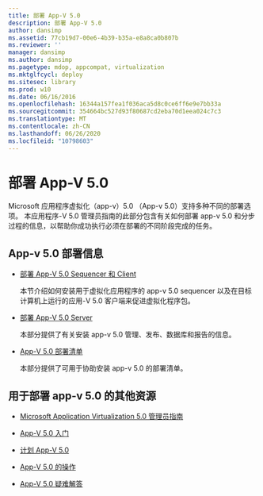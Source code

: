 ```yaml
---
title: 部署 App-V 5.0
description: 部署 App-V 5.0
author: dansimp
ms.assetid: 77cb19d7-00e6-4b39-b35a-e8a8ca0b807b
ms.reviewer: ''
manager: dansimp
ms.author: dansimp
ms.pagetype: mdop, appcompat, virtualization
ms.mktglfcycl: deploy
ms.sitesec: library
ms.prod: w10
ms.date: 06/16/2016
ms.openlocfilehash: 16344a157fea1f036aca5d8c0ce6ff6e9e7bb33a
ms.sourcegitcommit: 354664bc527d93f80687cd2eba70d1eea024c7c3
ms.translationtype: MT
ms.contentlocale: zh-CN
ms.lasthandoff: 06/26/2020
ms.locfileid: "10798603"
---
```

# 部署 App-V 5.0


Microsoft 应用程序虚拟化（app-v）5.0 （App-v 5.0）支持多种不同的部署选项。 本应用程序-V 5.0 管理员指南的此部分包含有关如何部署 app-v 5.0 和分步过程的信息，以帮助你成功执行必须在部署的不同阶段完成的任务。

## <a href="" id="---------app-v-5-0-deployment-information"></a> App-v 5.0 部署信息


-   [部署 App-V 5.0 Sequencer 和 Client](deploying-the-app-v-50-sequencer-and-client.md)

    本节介绍如何安装用于虚拟化应用程序的 app-v 5.0 sequencer 以及在目标计算机上运行的应用-V 5.0 客户端来促进虚拟化程序包。

-   [部署 App-V 5.0 Server](deploying-the-app-v-50-server.md)

    本部分提供了有关安装 app-v 5.0 管理、发布、数据库和报告的信息。

-   [App-V 5.0 部署清单](app-v-50-deployment-checklist.md)

    本部分提供了可用于协助安装 app-v 5.0 的部署清单。

## 用于部署 app-v 5.0 的其他资源


-   [Microsoft Application Virtualization 5.0 管理员指南](microsoft-application-virtualization-50-administrators-guide.md)

-   [App-V 5.0 入门](getting-started-with-app-v-50--rtm.md)

-   [计划 App-V 5.0](planning-for-app-v-50-rc.md)

-   [App-V 5.0 的操作](operations-for-app-v-50.md)

-   [App-V 5.0 疑难解答](troubleshooting-app-v-50.md)






 

 





